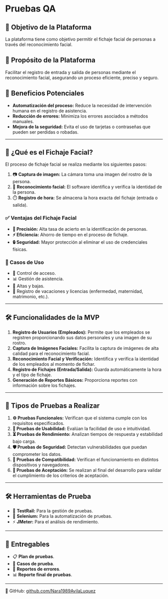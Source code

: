 # Pruebas QA

## 📌 Objetivo de la Plataforma
La plataforma tiene como objetivo permitir el fichaje facial de personas a través del reconocimiento facial.

## 🎯 Propósito de la Plataforma
Facilitar el registro de entrada y salida de personas mediante el reconocimiento facial, asegurando un proceso eficiente, preciso y seguro.

## 🚀 Beneficios Potenciales
- **Automatización del proceso:** Reduce la necesidad de intervención humana en el registro de asistencia.
- **Reducción de errores:** Minimiza los errores asociados a métodos manuales.
- **Mejora de la seguridad:** Evita el uso de tarjetas o contraseñas que pueden ser perdidas o robadas.

---

## 🤖 ¿Qué es el Fichaje Facial?
El proceso de fichaje facial se realiza mediante los siguientes pasos:
1. 📷 **Captura de imagen:** La cámara toma una imagen del rostro de la persona.
2. 🧠 **Reconocimiento facial:** El software identifica y verifica la identidad de la persona.
3. ⏱️ **Registro de hora:** Se almacena la hora exacta del fichaje (entrada o salida).

### ✅ Ventajas del Fichaje Facial
- **📌 Precisión:** Alta tasa de acierto en la identificación de personas.
- **⚡ Eficiencia:** Ahorro de tiempo en el proceso de fichaje.
- **🔒 Seguridad:** Mayor protección al eliminar el uso de credenciales físicas.

### 🔹 Casos de Uso
- 📍 Control de acceso.
- 📊 Gestión de asistencia.
- 📝 Altas y bajas.
- 🌴 Registro de vacaciones y licencias (enfermedad, maternidad, matrimonio, etc.).

---

## 🛠️ Funcionalidades de la MVP
1. **Registro de Usuarios (Empleados):** Permite que los empleados se registren proporcionando sus datos personales y una imagen de su rostro.
2. **Captura de Imágenes Faciales:** Facilita la captura de imágenes de alta calidad para el reconocimiento facial.
3. **Reconocimiento Facial y Verificación:** Identifica y verifica la identidad de los empleados al momento de fichar.
4. **Registro de Fichajes (Entrada/Salida):** Guarda automáticamente la hora y el tipo de fichaje.
5. **Generación de Reportes Básicos:** Proporciona reportes con información sobre los fichajes.
   
---

## 🧪 Tipos de Pruebas a Realizar
1. **⚙️ Pruebas Funcionales:** Verifican que el sistema cumple con los requisitos especificados.
2. **🎯 Pruebas de Usabilidad:** Evalúan la facilidad de uso e intuitividad.
3. **⏳ Pruebas de Rendimiento:** Analizan tiempos de respuesta y estabilidad bajo carga.
4. **🛡️ Pruebas de Seguridad:** Detectan vulnerabilidades que puedan comprometer los datos.
5. **📲 Pruebas de Compatibilidad:** Verifican el funcionamiento en distintos dispositivos y navegadores.
6. **📌 Pruebas de Aceptación:** Se realizan al final del desarrollo para validar el cumplimiento de los criterios de aceptación.

---

## 🛠️ Herramientas de Prueba
- 📝 **TestRail:** Para la gestión de pruebas.
- 🤖 **Selenium:** Para la automatización de pruebas.
- ⚡ **JMeter:** Para el análisis de rendimiento.

---

## 📑 Entregables
- 📋 **Plan de pruebas**.
- 📜 **Casos de prueba**.
- 🐞 **Reportes de errores**.
- 📊 **Reporte final de pruebas**.

---

📌 GitHub: [github.com/Nara1989AvilaLuquez](https://github.com/Nara1989AvilaLuquez)
